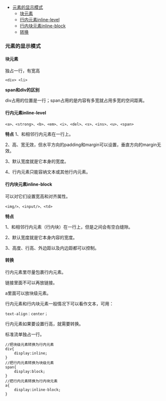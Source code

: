 - [元素的显示模式](#元素的显示模式)
	- [块元素](块元素)
	- [行内元素inline-level](#行内元素inline-level)
	- [行内块元素inline-block](#行内块元素inline-block)
	- [转换](#转换)

### 元素的显示模式
#### 块元素
独占一行，有宽高
```
<div> <li>
```
**span和div的区别**

div占用的位置是一行；span占用的是内容有多宽就占用多宽的空间距离。
#### 行内元素inline-level
```
<a>、<strong>、<b>、<em>、<i>、<del>、<s>、<ins>、<u>、<span>
```
**特点**
1、和相邻行内元素在一行上。

2、高、宽无效，但水平方向的padding和margin可以设置，垂直方向的margin无效。

3、默认宽度就是它本身的宽度。

4、行内元素只能容纳文本或其他行内元素。
#### 行内块元素inline-block
可以对它们设置宽高和对齐属性。
```
<img/>、<input/>、<td>
```
**特点**

1、和相邻行内元素（行内块）在一行上，但是之间会有空白缝隙。

2、默认宽度就是它本身内容的宽度。

3、高度、行高、外边距以及内边距都可以控制。
#### 转换
行内元素里尽量包裹行内元素。

链接里面不可以再放链接。

a里面可以放块级元素。

行内元素和行内块元素一般情况下可以看作文本，可用：
```
text-align：center；
```
行内元素如果要设置行高，就需要转换。

标准流单独占一行。

```
//把块级元素转换为行内元素
div{
	display:inline;
}
//把行内元素转换为块级元素
span{
	display:block;
}
//把行内元素转换为行内块元素
a{
	display:inline-block;
}
```
